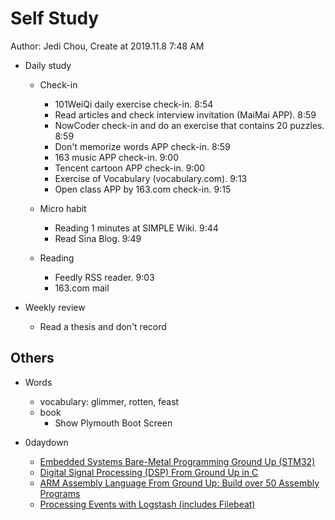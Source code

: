 # Self Study

Author: Jedi Chou, Create at 2019.11.8 7:48 AM

* Daily study
  * Check-in
    * 101WeiQi daily exercise check-in. 8:54
    * Read articles and check interview invitation (MaiMai APP). 8:59
    * NowCoder check-in and do an exercise that contains 20 puzzles. 8:59
    * Don't memorize words APP check-in. 8:59
    * 163 music APP check-in. 9:00
    * Tencent cartoon APP check-in. 9:00
    * Exercise of Vocabulary (vocabulary.com). 9:13
    * Open class APP by 163.com check-in. 9:15

  * Micro habit
    * Reading 1 minutes at SIMPLE Wiki. 9:44
    * Read Sina Blog. 9:49

  * Reading
    * Feedly RSS reader. 9:03
    * 163.com mail

* Weekly review
  * Read a thesis and don't record

## Others

* Words
  * vocabulary: glimmer, rotten, feast
  * book
    * Show Plymouth Boot Screen

* 0daydown
  * [Embedded Systems Bare-Metal Programming Ground Up (STM32)](https://www.0daydown.com/11/1159621.html)
  * [Digital Signal Processing (DSP) From Ground Up in C](https://www.0daydown.com/11/1159617.html)
  * [ARM Assembly Language From Ground Up: Build over 50 Assembly Programs](https://www.0daydown.com/11/1159612.html)
  * [Processing Events with Logstash (includes Filebeat)](https://www.0daydown.com/11/1159596.html)
